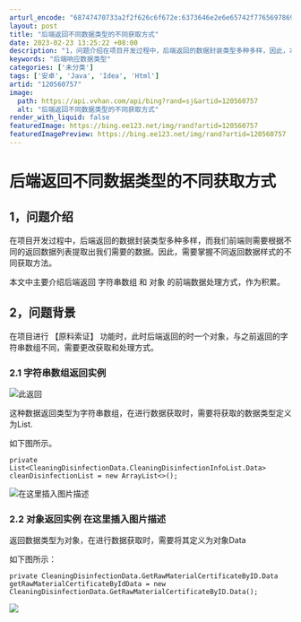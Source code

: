 ```yaml
---
arturl_encode: "68747470733a2f2f626c6f672e:6373646e2e6e65742f77656978696e5f34353230373131332f:61727469636c652f64657461696c732f313230353630373537"
layout: post
title: "后端返回不同数据类型的不同获取方式"
date: 2023-02-23 13:25:22 +08:00
description: "1，问题介绍在项目开发过程中，后端返回的数据封装类型多种多样，因此，本文中主要介绍后"
keywords: "后端响应数据类型"
categories: ['未分类']
tags: ['安卓', 'Java', 'Idea', 'Html']
artid: "120560757"
image:
  path: https://api.vvhan.com/api/bing?rand=sj&artid=120560757
  alt: "后端返回不同数据类型的不同获取方式"
render_with_liquid: false
featuredImage: https://bing.ee123.net/img/rand?artid=120560757
featuredImagePreview: https://bing.ee123.net/img/rand?artid=120560757
---
```


# 后端返回不同数据类型的不同获取方式

## 1，问题介绍

在项目开发过程中，后端返回的数据封装类型多种多样，而我们前端则需要根据不同的返回数据列表提取出我们需要的数据。因此，需要掌握不同返回数据样式的不同获取方法。
  
本文中主要介绍后端返回
字符串数组
和
对象
的前端数据处理方式，作为积累。

## 2，问题背景

在项目进行 【原料索证】 功能时，此时后端返回的时一个对象，与之前返回的字符串数组不同，需要更改获取和处理方式。

### 2.1 字符串数组返回实例

![此返回](https://i-blog.csdnimg.cn/blog_migrate/6006ea00062e2a0e2d039373f78e58cb.png)
  

这种数据返回类型为字符串数组，在进行数据获取时，需要将获取的数据类型定义为List.

如下图所示。

```
private List<CleaningDisinfectionData.CleaningDisinfectionInfoList.Data> cleanDisinfectionList = new ArrayList<>();

```

![在这里插入图片描述](https://i-blog.csdnimg.cn/blog_migrate/7f6f7e026d3bc1ebdaf4063d6cc25d55.png)

### 2.2 对象返回实例 在这里插入图片描述

返回数据类型为对象，在进行数据获取时，需要将其定义为对象Data
  
如下图所示：

```
private CleaningDisinfectionData.GetRawMaterialCertificateByID.Data getRawMaterialCertificateByIdData = new CleaningDisinfectionData.GetRawMaterialCertificateByID.Data();

```

![](https://i-blog.csdnimg.cn/blog_migrate/605970cb2ea83f7a69afd111d685dd0b.png)